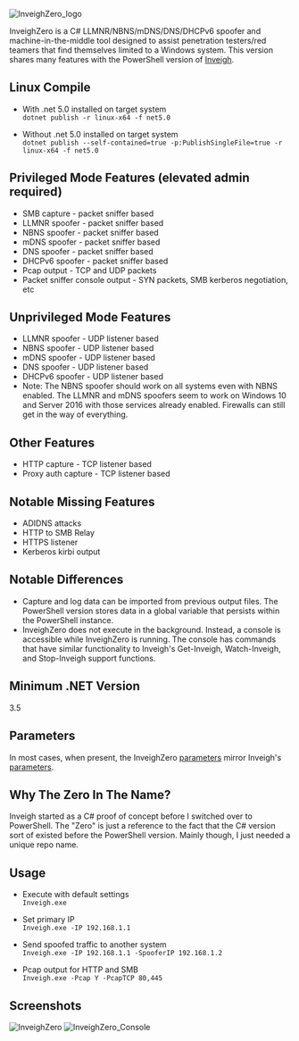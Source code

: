 ![InveighZero_logo](https://user-images.githubusercontent.com/5897462/62184518-7ab31380-b32c-11e9-9470-b3f482bd4577.png)

InveighZero is a C# LLMNR/NBNS/mDNS/DNS/DHCPv6 spoofer and machine-in-the-middle tool designed to assist penetration testers/red teamers that find themselves limited to a Windows system. This version shares many features with the PowerShell version of [Inveigh](https://github.com/Kevin-Robertson/Inveigh).

## Linux Compile  

* With .net 5.0 installed on target system  
`dotnet publish -r linux-x64 -f net5.0`

* Without .net 5.0 installed on target system  
`dotnet publish --self-contained=true -p:PublishSingleFile=true -r linux-x64 -f net5.0`

## Privileged Mode Features (elevated admin required)  
* SMB capture - packet sniffer based  
* LLMNR spoofer - packet sniffer based  
* NBNS spoofer - packet sniffer based  
* mDNS spoofer - packet sniffer based  
* DNS spoofer - packet sniffer based  
* DHCPv6 spoofer - packet sniffer based  
* Pcap output - TCP and UDP packets  
* Packet sniffer console output - SYN packets, SMB kerberos negotiation, etc  

## Unprivileged Mode Features
* LLMNR spoofer - UDP listener based  
* NBNS spoofer - UDP listener based  
* mDNS spoofer - UDP listener based  
* DNS spoofer - UDP listener based  
* DHCPv6 spoofer - UDP listener based  
* Note: The NBNS spoofer should work on all systems even with NBNS enabled. The LLMNR and mDNS spoofers seem to work on Windows 10 and Server 2016 with those services already enabled. Firewalls can still get in the way of everything.    

## Other Features  
* HTTP capture - TCP listener based  
* Proxy auth capture - TCP listener based  

## Notable Missing Features   
* ADIDNS attacks  
* HTTP to SMB Relay  
* HTTPS listener  
* Kerberos kirbi output  

## Notable Differences   
* Capture and log data can be imported from previous output files. The PowerShell version stores data in a global variable that persists within the PowerShell instance.  
* InveighZero does not execute in the background. Instead, a console is accessible while InveighZero is running. The console has commands that have similar functionality to Inveigh's Get-Inveigh, Watch-Inveigh, and Stop-Inveigh support functions.  

## Minimum .NET Version
3.5  

## Parameters  
In most cases, when present, the InveighZero [parameters](https://github.com/Kevin-Robertson/InveighZero/wiki/Parameters) mirror Inveigh's [parameters](https://github.com/Kevin-Robertson/Inveigh/wiki/Parameters).    

## Why The Zero In The Name?  
Inveigh started as a C# proof of concept before I switched over to PowerShell. The "Zero" is just a reference to the fact that the C# version sort of existed before the PowerShell version. Mainly though, I just needed a unique repo name.       

## Usage

* Execute with default settings  
`Inveigh.exe`

* Set primary IP   
`Inveigh.exe -IP 192.168.1.1`

* Send spoofed traffic to another system   
`Inveigh.exe -IP 192.168.1.1 -SpooferIP 192.168.1.2`

* Pcap output for HTTP and SMB   
`Inveigh.exe -Pcap Y -PcapTCP 80,445`

## Screenshots  
![InveighZero](https://user-images.githubusercontent.com/5897462/62214923-fc7a5f80-b373-11e9-968e-827da67df654.PNG)
![InveighZero_Console](https://user-images.githubusercontent.com/5897462/62178860-80066300-b318-11e9-9799-90428c08d087.PNG)
